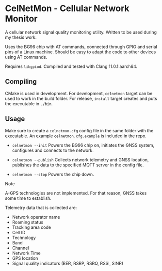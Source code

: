 # CelNetMon - Cellular Network Monitor
A cellular network signal quality monitoring utility. Written to be used during my thesis work.

Uses the BG96 chip with AT commands, connected through GPIO and serial pins of a Linux machine. Should be easy to adapt the code to other devices using AT commands.

Requires `libgpiod`. Compiled and tested with Clang 11.0.1 aarch64.

## Compiling
CMake is used in development. For development, `celnetmon` target can be used to work in the build folder. For release, `install` target creates and puts the executable in `./bin`.

## Usage
Make sure to create a `celnetmon.cfg` config file in the same folder with the executable. An example `celnetmon.cfg.example` is included in the repo.

- `celnetmon --init`
Powers the BG96 chip on, initiates the GNSS system, configures and connects to the network.

- `celnetmon --publish`
Collects network telemetry and GNSS location, publishes the data to the specified MQTT server in the config file.

- `celnetmon --stop`
Powers the chip down.

> [!NOTE]
> A-GPS technologies are not implemented. For that reason, GNSS takes some time to establish.

Telemetry data that is collected are:
- Network operator name
- Roaming status
- Tracking area code
- Cell ID
- Technology
- Band
- Channel
- Network Time
- GPS location
- Signal quality indicators (BER, RSRP, RSRQ, RSSI, SINR)